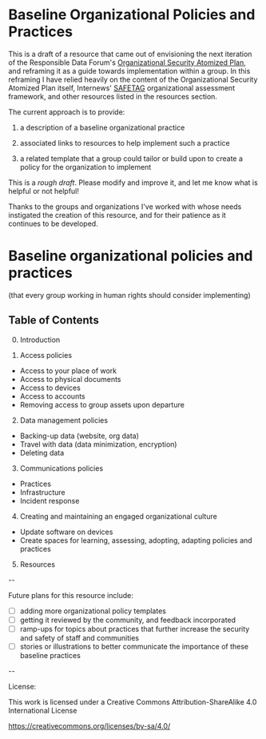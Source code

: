 # Baseline Organizational Policies and Practices

This is a draft of a resource that came out of envisioning the next iteration of the 
Responsible Data Forum's [Organizational Security Atomized Plan](https://github.com/the-engine-room/responsible-data/tree/master/organizational-security-atomized-plan), and reframing it as a guide towards implementation within a group. In 
this reframing I have relied heavily on the content of the Organizational Security 
Atomized Plan itself, Internews' [SAFETAG](https://github.com/OpenInternet/SAFETAG/) 
organizational assessment framework, and other resources listed in the 
resources section.  

The current approach is to provide: 

1. a description of a baseline organizational practice 

2. associated links to resources to help implement such a practice

3. a related template that a group could tailor or build upon to 
create a policy for the organization to implement

This is a *rough draft*. Please modify and improve it, and let me know what is helpful or not helpful! 

Thanks to the groups and organizations I've worked with whose needs 
instigated the creation of this resource, and for their patience as it 
continues to be developed. 

# Baseline organizational policies and practices 
(that every group working in human rights should consider implementing)

## Table of Contents

0. Introduction

1. Access policies
  * Access to your place of work
  * Access to physical documents
  * Access to devices
  * Access to accounts
  * Removing access to group assets upon departure

2. Data management policies
 * Backing-up data (website, org data)
 * Travel with data (data minimization, encryption)
 * Deleting data

3. Communications policies 
  * Practices
  * Infrastructure
  * Incident response

4. Creating and maintaining an engaged organizational culture
  * Update software on devices
  * Create spaces for learning, assessing, adopting, adapting policies and practices

5. Resources

--

Future plans for this resource include:

- [ ] adding more organizational policy templates
- [ ] getting it reviewed by the community, and feedback incorporated
- [ ] ramp-ups for topics about practices that further increase the 
security and safety of staff and communities
- [ ] stories or illustrations to better communicate the importance of 
these baseline practices

--

License:

This work is licensed under a Creative Commons Attribution-ShareAlike 4.0 International License

https://creativecommons.org/licenses/by-sa/4.0/
